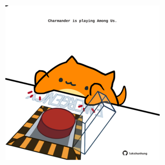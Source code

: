 <!-- built at 19/09/2025, 14:00:33 UTC -->
<p align="center">
  <img width="500" height="500" src="./ReadmeImage.svg">
</p>
